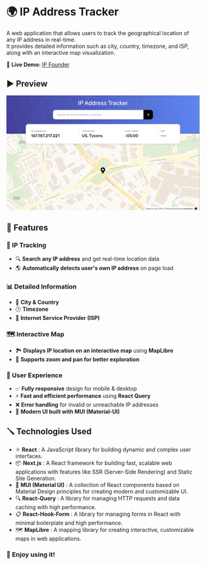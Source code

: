 # 🌍 IP Address Tracker

A web application that allows users to track the geographical location of any IP address in real-time.  
It provides detailed information such as city, country, timezone, and ISP, along with an interactive map visualization.

🔗 **Live Demo:** [IP Founder](https://ip-founder.netlify.app)

## ▶️ Preview

![IP Address Tracker Preview](./public/assets/screenshot-1.png)

## 🚀 Features

### 📌 IP Tracking

- 🔍 **Search any IP address** and get real-time location data
- 🌎 **Automatically detects user's own IP address** on page load

### 📊 Detailed Information

- 🏩 **City & Country**
- 🕒 **Timezone**
- 🏢 **Internet Service Provider (ISP)**

### 🗺 Interactive Map

- 🏞 **Displays IP location on an interactive map** using **MapLibre**
- 🔄 **Supports zoom and pan for better exploration**

### 💎 User Experience

- ✅ **Fully responsive** design for mobile & desktop
- ⚡ **Fast and efficient performance** using **React Query**
- ❌ **Error handling** for invalid or unreachable IP addresses
- 🎨 **Modern UI built with MUI (Material-UI)**

## 🪛 Technologies Used

- ⚛️ **React** : A JavaScript library for building dynamic and complex user interfaces.
- 📦 **Next.js** : A React framework for building fast, scalable web applications with features like SSR (Server-Side Rendering) and Static Site Generation.
- 🎨 **MUI (Material UI)** : A collection of React components based on Material Design principles for creating modern and customizable UI.
- 🔍 **React-Query** : A library for managing HTTP requests and data caching with high performance.
- 📋 **React-Hook-Form** : A library for managing forms in React with minimal boilerplate and high performance.
- 🗺️ **MapLibre** : A mapping library for creating interactive, customizable maps in web applications.

### 🎉 Enjoy using it!
